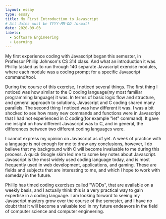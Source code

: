 ```yaml
---
layout: essay
type: essay
title: My First Introduction to Javascript
# All dates must be YYYY-MM-DD format!
date: 2020-09-03
labels:
  - Software Engineering
  - Learning
---
```

  My first experience coding with Javascript began this semester, in Professor Phillip Johnson's CS 314 class. And what an introduction it was. Phillip tasked us to run through 140 separate Javascript exercise modules, where each module was a coding prompt for a specific Javascript command/tool. 
  
  During the course of this exercise, I noticed several things. The first thing I noticed was how similar to the C coding language(my most familiar programming language) it was. In terms of basic logic flow and structure, and general approach to solutions, Javascript and C coding shared many parallels. The second thing I noticed was how different it was. I was a bit shocked to see how many new commands and functions were in Javascript that I had not experienced in C coding(for example "let" command). It gave me insight on how different Javascript was to C, and in general, the differences between two different coding languages were.
  
   I cannot express my opinion on Javascript as of yet. A week of practice with a language is not enough for me to draw any conclusions, however, I do believe that my background with C will become invaluable to me during this process. A quick Google skim led me to some key notes about Javascript. Javascript is the most widely used coding language today, and is most frequently used in web development, applications, and gaming. These are fields and subjects that are interesting to me, and which I hope to work with someday in the future. 
   
   Phillip has timed coding exercises called "WODs", that are available on a weekly basis, and I actually think this is a very practical way to gain expertise in a coding language. I am looking forward to seeing my Javascript mastery grow over the course of the semester, and I have no doubt that it will become a valuable tool in my future endeavors in the field of computer science and computer engineering. 
